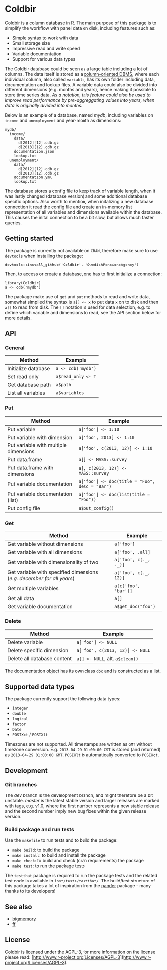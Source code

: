 # Coldbir

Coldbir is a column database in R. The main purpose of this package is to simplify the workflow with panel data on disk, including features such as:

- Simple syntax to work with data
- Small storage size
- Impressive read and write speed
- Variable documentation
- Support for various data types

The Coldbir database could be seen as a large table including a lot of columns. The data itself is stored as a [column-oriented DBMS](http://en.wikipedia.org/wiki/Column-oriented_DBMS), where each individual column, also called `variable`, has its own folder including data, documentation and lookup files. A variable data could also be divided into different dimensions (e.g. months and years), hence making it possible to store time series data. *As a notation, this feature could also be used to improve read performance by pre-aggreggating values into years, when data is originally divided into months.*

Below is an example of a database, named *mydb*, including variables on `income` and `unemployment` and year-month as dimensions:

    mydb/
      income/
        data/
          d[2012][12].cdb.gz
          d[2013][12].cdb.gz
        documentation.json
        lookup.txt
      unemployment/
        data/
          d[2012][12].cdb.gz
          d[2013][12].cdb.gz
        documentation.yml
        lookup.txt

The database stores a config file to keep track of variable length, when it was lastly changed (database version) and some additional database specific options. Also worth to mention, when initalizing a new database connection it read the config file and create an in-memory list representation of all variables and dimensions available within the database. This causes the inital connection to be a bit slow, but allows much faster queries.

## Getting started

The package is currently not available on `CRAN`, therefore make sure to use `devtools` when installing the package:

    devtools::install_github('Coldbir', 'SwedishPensionsAgency')

Then, to access or create a database, one has to first initialize a connection:

    library(Coldbir)
    a <- cdb('mydb')
    
The package make use of `get` and `put` methods to read and write data, somewhat simplied the syntax is `a[] <- x` to put data `x` on to disk and then `a[]` to read from disk. The `[]` notation is used for data selection, e.g. to define which variable and dimensions to read, see the API section below for more details.

## API

### General

Method                                  | Example
--------------------------------------- | -------------
Initialize database                     | `a <- cdb('mydb')`
Set read only                           | `a$read_only <- T`
Get database path                       | `a$path`
List all variables                      | `a$variables`

### Put

Method                                  | Example
--------------------------------------- | -------------
Put variable                            | `a['foo'] <- 1:10`
Put variable with dimension             | `a['foo', 2013] <- 1:10`
Put variable with multiple dimensions   | `a['foo', c(2013, 12)] <- 1:10`
Put data.frame                          | `a[] <- MASS::survey`
Put data.frame with dimensions          | `a[, c(2013, 12)] <- MASS::survey`
Put variable documentation              | `a['foo'] <- doc(title = "Foo", desc = "Bar")`
Put variable documentation (list)       | `a['foo'] <- doc(list(title = "Foo"))`
Put config file                         | `a$put_config()`

### Get

Method                                  | Example
--------------------------------------- | -------------
Get variable without dimensions         | `a['foo']`
Get variable with all dimensions        | `a['foo', .all]`
Get variable with dimensionality of two | `a['foo', c(._, ._)]`
Get variable with specified dimensions (*e.g. december for all years*) | `a['foo', c(._, 12)]`
Get multiple variables                  | `a[c('foo', 'bar')]`
Get all data                            | `a[]`
Get variable documentation              | `a$get_doc("foo")`

### Delete

Method                                  | Example
--------------------------------------- | -------------
Delete variable                         | `a['foo'] <- NULL`
Delete specific dimension               | `a['foo', c(2013, 12)] <- NULL`
Delete all database content             | `a[] <- NULL`, alt. `a$clean()`

The documentation object has its own class `doc` and is constructed as a list.

## Supported data types

The package currently support the following data types:

- `integer`
- `double`
- `logical`
- `factor`
- `Date`
- `POSIXct` / `POSIXlt`

Timezones are not supported. All timestamps are written as `GMT` without timezone conversion. E.g. `2013-04-29 01:00:00 CST` is stored (and returned) as `2013-04-29 01:00:00 GMT`. `POSIXlt` is automatically converted to `POSIXct`.

## Development

### Git branches

The *dev* branch is the development branch, and might therefore be a bit unstable. *master* is the latest stable version and larger releases are marked with tags, e.g. v1.0, where the first number represents a new stable release and the second number imply new bug fixes within the given release version.

### Build package and run tests

Use the `makefile` to run tests and to build the package:

- `make build`: to build the package
- `make install`: to build and install the package
- `make check`: to build and check (cran requirements) the package
- `make test`: to run the package tests

The `testthat` package is required to run the package tests and the related test code is available in `inst/tests/testthat/`. The build/test structure of this package takes a lot of inspiration from the [pander](https://github.com/Rapporter/pander) package - many thanks to its developers!

## See also

- [bigmemory](http://www.bigmemory.org/)
- [ff](http://ff.r-forge.r-project.org/)

## License

Coldbir is licensed under the AGPL-3, for more information on the license please read: [http://www.r-project.org/Licenses/AGPL-3](http://www.r-project.org/Licenses/AGPL-3).
